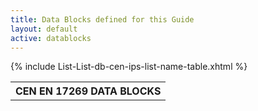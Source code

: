 ```yaml
---
title: Data Blocks defined for this Guide
layout: default
active: datablocks
---
```



 <table>
   <tr>
    <th colspan="2">CEN EN 17269 DATA BLOCKS</th>
  </tr>
 {% include List-List-db-cen-ips-list-name-table.xhtml %}
 </table>

